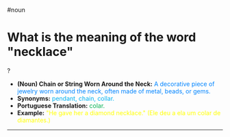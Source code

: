 #noun

# What is the meaning of the word "necklace"
?
* **(Noun) Chain or String Worn Around the Neck:** <span style="color:rgb(0, 132, 255)">A decorative piece of jewelry worn around the neck, often made of metal, beads, or gems.</span>  
* **Synonyms:** <span style="color:rgb(0, 176, 240)">pendant, chain, collar.</span>  
* **Portuguese Translation:** <span style="color:rgb(0, 176, 80)">colar.</span>  
* **Example:** <span style="color:rgb(255, 255, 0)">"He gave her a diamond necklace." (Ele deu a ela um colar de diamantes.)</span>  
---
<!--SR:!2025-06-06,necklace,200-->